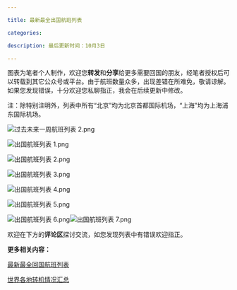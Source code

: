 ```yaml
---

title: 最新最全出国航班列表

categories:

description: 最后更新时间：10月3日

---
```


图表为笔者个人制作，欢迎您**转发**和**分享**给更多需要回国的朋友，经笔者授权后可以转载到其它公众号或平台。由于航班数量众多，出现差错在所难免，敬请谅解。如果您发现错误，十分欢迎您私聊指正，我会在后续更新中修改。

注：除特别注明外，列表中所有“北京”均为北京首都国际机场，“上海”均为上海浦东国际机场。

![过去未来一周航班列表 2.png](https://i.loli.net/2020/10/03/SWg3jpJwQPTDVoN.png)



![出国航班列表 1.png](https://i.loli.net/2020/10/03/BcF9vC3TgpPUzAL.png)

![出国航班列表 2.png](https://i.loli.net/2020/10/03/U8FmLDdpziIkJAE.png)

![出国航班列表 3.png](https://i.loli.net/2020/10/03/wMSTUk1N4EoAXq5.png)

![出国航班列表 4.png](https://i.loli.net/2020/10/03/I21ndTYEqDQMyh8.png)

![出国航班列表 5.png](https://i.loli.net/2020/10/03/EwKtxqD8iZnX5Jd.png)

![出国航班列表 6.png](https://i.loli.net/2020/10/03/287Uac6WEfCobGs.png)![出国航班列表 7.png](https://i.loli.net/2020/10/03/slJBLyvqnQ7zIrc.png)











 











欢迎在下方的**评论区**探讨交流，如您发现列表中有错误欢迎指正。

**更多相关内容：**

[最新最全回国航班列表](/回国航班列表)

[世界各地转机情况汇总](/转机情况)